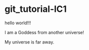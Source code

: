 # git_tutorial-IC1

hello world!!!

I am a Goddess from another universe!

My universe is far away.


